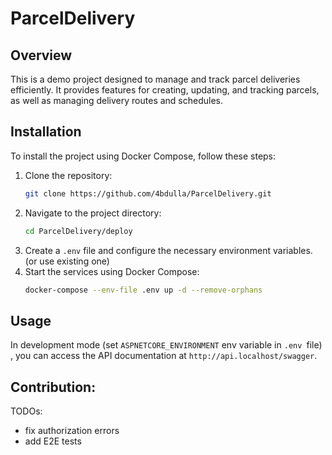 # ParcelDelivery

## Overview

This is a demo project designed to manage and track parcel deliveries efficiently. It provides features for creating, updating, and tracking parcels, as well as managing delivery routes and schedules.

## Installation

To install the project using Docker Compose, follow these steps:

1. Clone the repository:
   ```bash
   git clone https://github.com/4bdulla/ParcelDelivery.git
   ```
2. Navigate to the project directory:
   ```bash
   cd ParcelDelivery/deploy
   ```
3. Create a `.env` file and configure the necessary environment variables. (or use existing one)
4. Start the services using Docker Compose:
   ```bash
   docker-compose --env-file .env up -d --remove-orphans
   ```

## Usage

In development mode (set `ASPNETCORE_ENVIRONMENT` env variable in `.env `file) , you can access the API documentation at `http://api.localhost/swagger`.


## Contribution:

TODOs: 
- fix authorization errors
- add E2E tests
